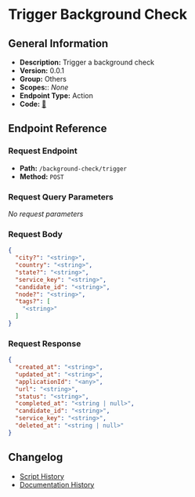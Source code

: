 # Trigger Background Check

## General Information

- **Description:** Trigger a background check
- **Version:** 0.0.1
- **Group:** Others
- **Scopes:**: _None_
- **Endpoint Type:** Action
- **Code:** [🔗](https://github.com/NangoHQ/integration-templates/tree/main/integrations/checkr-partner/actions/trigger-background-check.ts)

## Endpoint Reference

### Request Endpoint

- **Path:** `/background-check/trigger`
- **Method:** `POST`

### Request Query Parameters

_No request parameters_

### Request Body

```json
{
  "city?": "<string>",
  "country": "<string>",
  "state?": "<string>",
  "service_key": "<string>",
  "candidate_id": "<string>",
  "node?": "<string>",
  "tags?": [
    "<string>"
  ]
}
```

### Request Response

```json
{
  "created_at": "<string>",
  "updated_at": "<string>",
  "applicationId": "<any>",
  "url": "<string>",
  "status": "<string>",
  "completed_at": "<string | null>",
  "candidate_id": "<string>",
  "service_key": "<string>",
  "deleted_at": "<string | null>"
}
```

## Changelog

- [Script History](https://github.com/NangoHQ/integration-templates/commits/main/integrations/checkr-partner/actions/trigger-background-check.ts)
- [Documentation History](https://github.com/NangoHQ/integration-templates/commits/main/integrations/checkr-partner/actions/trigger-background-check.md)
